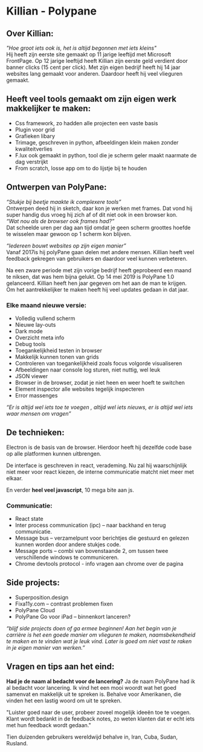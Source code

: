 # Killian - Polypane
## Over Killian:
_"Hoe groot iets ook is, het is altijd begonnen met iets kleins" <br>_
Hij heeft zijn eerste site gemaakt op 11 jarige leeftijd met Microsoft FrontPage.
Op 12 jarige leeftijd heeft Killian zijn eerste geld verdient door banner clicks (15 cent per click).
Met zijn eigen bedrijf heeft hij 14 jaar websites lang gemaakt voor anderen. Daardoor heeft hij veel vlieguren gemaakt.

## Heeft veel tools gemaakt om zijn eigen werk makkelijker te maken:
-	Css framework, zo hadden alle projecten een vaste basis
-	Plugin voor grid
-	Grafieken libary
-	Trimage, geschreven in python, afbeeldingen klein maken zonder kwaliteitverlies
-	F.lux ook gemaakt in python, tool die je scherm geler maakt naarmate de dag verstrijkt
-	From scratch, losse app om to do lijstje bij te houden

## Ontwerpen van PolyPane:
_“Stukje bij beetje maakte ik complexere tools”_ <br>
Ontwerpen deed hij in sketch, daar kon je werken met frames. Dat vond hij super handig dus vroeg hij zich af of dit niet ook in een browser kon. <br>
_“Wat nou als de browser ook frames had?”_ <br>
Dat scheelde uren per dag aan tijd omdat je geen scherm groottes hoefde te wisselen maar gewoon op 1 scherm kon blijven.

_“Iedereen bouwt websites op zijn eigen manier”_ <br>
Vanaf 2017is hij polyPane gaan delen met andere mensen. 
Killian heeft veel feedback gekregen van gebruikers en daardoor veel kunnen verbeteren.

Na een zware periode met zijn vorige bedrijf heeft geprobeerd een maand te niksen, dat was hem bijna gelukt.
Op 14 mei 2019 is PolyPane 1.0 gelanceerd. Killian heeft hen jaar gegeven om het aan de man te krijgen. Om het aantrekkelijker te maken heeft hij veel updates gedaan in dat jaar.

### Elke maand nieuwe versie:
-	Volledig vullend scherm
-	Nieuwe lay-outs
-	Dark mode
-	Overzicht meta info
-	Debug tools
-	Toegankelijkheid testen in browser
-	Makkelijk kunnen tonen van grids
-	Controleren van toegankelijkheid zoals focus volgorde visualiseren
-	Afbeeldingen naar console log sturen, niet nuttig, wel leuk
-	JSON viewer 
-	Browser in de browser, zodat je niet heen en weer hoeft te switchen
-	Element inspector alle websites tegelijk inspecteren
-	Error massenges

_“Er is altijd wel iets toe te voegen , altijd wel iets nieuws, er is altijd wel iets waar mensen om vragen”_

## De technieken:
Electron is de basis van de browser.
Hierdoor heeft hij dezelfde code base op alle platformen kunnen uitbrengen.

De interface is geschreven in react, verademing.
Nu zal hij waarschijnlijk niet meer voor react kiezen, de interne communicatie matcht niet meer met elkaar.

En verder **heel veel javascript**, 10 mega bite aan js.

### Communicatie:
-	React state
-	Inter process communication (ipc) – naar backhand en terug communicatie.
-	Message bus – verzamelpunt voor berichtjes die gestuurd en gelezen kunnen worden door andere stukjes code.
-	Message ports – combi van bovenstaande 2, om tussen twee verschillende windows te communiceren.
-	Chrome devtools protocol -  info vragen aan chrome over de pagina

## Side projects:
-	Superposition.design 
-	Fixa11y.com – contrast problemen fixen
-	PolyPane Cloud 
-	PolyPane Go voor iPad – binnenkort lanceren?

_“blijf side projects doen of ga ermee beginnen!_
_Aan het begin van je carrière is het een goede manier om vlieguren te maken, naamsbekendheid te maken en te vinden wat je leuk vind._
_Later is goed om niet vast te raken in je eigen manier van werken.”_

## Vragen en tips aan het eind:
**Had je de naam al bedacht voor de lancering?** Ja de naam PolyPane had ik al bedacht voor lancering. Ik vind het een mooi woordt wat het goed samenvat en makkelijk uit te spreken is. Behalve voor Amerikanen, die vinden het een lastig woord om uit te spreken.

"Luister goed naar de user, probeer zoveel mogelijk ideeën toe te voegen. Klant wordt bedankt in de feedback notes, zo weten klanten dat er echt iets met hun feedback wordt gedaan."

Tien duizenden gebruikers wereldwijd behalve in, Iran, Cuba, Sudan, Rusland.
